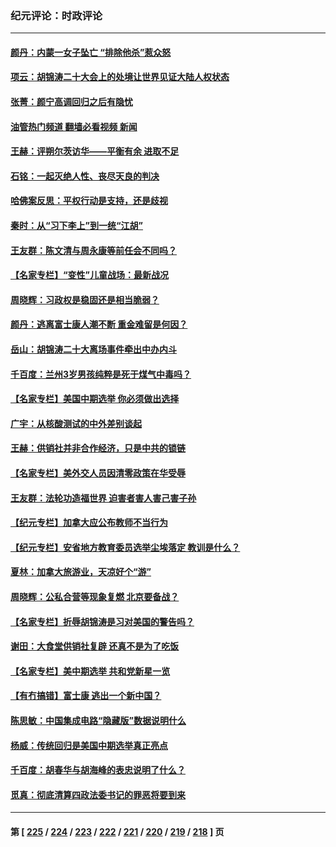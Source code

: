 ### 纪元评论：时政评论
---
#### [颜丹：内蒙一女子坠亡 “排除他杀”惹众怒](../../pages/nsc1025/n13860247.md?11060330) 
#### [项云：胡锦涛二十大会上的处境让世界见证大陆人权状态](../../pages/nsc1025/n13860235.md?11060330) 
#### [张菁：颜宁高调回归之后有隐忧](../../pages/nsc1025/n13860232.md?11060330) 
#### [油管热门频道 翻墙必看视频 新闻](ok?11060330)
#### [王赫：评朔尔茨访华——平衡有余 进取不足](../../pages/nsc1025/n13859980.md?11060330) 
#### [石铭：一起灭绝人性、丧尽天良的判决](../../pages/nsc1025/n13859827.md?11060330) 
#### [哈佛案反思：平权行动是支持，还是歧视](../../pages/nsc1025/n13859862.md?11060330) 
#### [秦时：从“习下李上”到一统“江胡”](../../pages/nsc1025/n13859804.md?11060330) 
#### [王友群：陈文清与周永康等前任会不同吗？](../../pages/nsc1025/n13859797.md?11060330) 
#### [【名家专栏】“变性”儿童战场：最新战况](../../pages/nsc1025/n13859546.md?11060330) 
#### [周晓辉：习政权是稳固还是相当脆弱？](../../pages/nsc1025/n13859730.md?11060330) 
#### [颜丹：逃离富士康人潮不断 重金难留是何因？](../../pages/nsc1025/n13859719.md?11060330) 
#### [岳山：胡锦涛二十大离场事件牵出中办内斗](../../pages/nsc1025/n13859695.md?11060330) 
#### [千百度：兰州3岁男孩纯粹是死于煤气中毒吗？](../../pages/nsc1025/n13859366.md?11060330) 
#### [【名家专栏】美国中期选举 你必须做出选择](../../pages/nsc1025/n13859537.md?11060330) 
#### [广宇：从核酸测试的中外差别谈起](../../pages/nsc1025/n13859333.md?11060330) 
#### [王赫：供销社并非合作经济，只是中共的锁链](../../pages/nsc1025/n13859294.md?11060330) 
#### [【名家专栏】美外交人员因清零政策在华受辱](../../pages/nsc1025/n13858804.md?11060330) 
#### [王友群：法轮功造福世界 迫害者害人害己害子孙](../../pages/nsc1025/n13858219.md?11060330) 
#### [【纪元专栏】加拿大应公布教师不当行为](../../pages/nsc1025/n13858964.md?11060330) 
#### [【纪元专栏】安省地方教育委员选举尘埃落定 教训是什么？](../../pages/nsc1025/n13858977.md?11060330) 
#### [夏林：加拿大旅游业，天凉好个“游”](../../pages/nsc1025/n13858959.md?11060330) 
#### [周晓辉：公私合营等现象复燃 北京要备战？](../../pages/nsc1025/n13858937.md?11060330) 
#### [【名家专栏】折辱胡锦涛是习对美国的警告吗？](../../pages/nsc1025/n13858797.md?11060330) 
#### [谢田：大食堂供销社复辟 还真不是为了吃饭](../../pages/nsc1025/n13858936.md?11060330) 
#### [【名家专栏】美中期选举 共和党新星一览](../../pages/nsc1025/n13857936.md?11060330) 
#### [【有冇搞错】富士康 逃出一个新中国？](../../pages/nsc1025/n13858519.md?11060330) 
#### [陈思敏：中国集成电路“隐藏版”数据说明什么](../../pages/nsc1025/n13858504.md?11060330) 
#### [杨威：传统回归是美国中期选举真正亮点](../../pages/nsc1025/n13858225.md?11060330) 
#### [千百度：胡春华与胡海峰的表忠说明了什么？](../../pages/nsc1025/n13858445.md?11060330) 
#### [觅真：彻底清算四政法委书记的罪恶将要到来](../../pages/nsc1025/n13858146.md?11060330) 

---
#### 第 [ [225](./225.md?11060330) / [224](./224.md?11060330) / [223](./223.md?11060330) / [222](./222.md?11060330) / [221](./221.md?11060330) / [220](./220.md?11060330) / [219](./219.md?11060330) / [218](./218.md?11060330) ] 页
